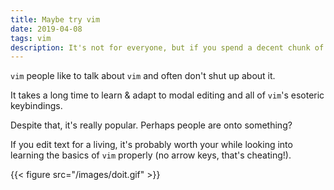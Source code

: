 ```yaml
---
title: Maybe try vim
date: 2019-04-08
tags: vim
description: It's not for everyone, but if you spend a decent chunk of your life in front of a text editor, it probably makes sense to at least play around with vim...
---
```


`vim` people like to talk about `vim` and often don't shut up about it.

It takes a long time to learn & adapt to modal editing and all of `vim`'s esoteric keybindings.

Despite that, it's really popular. Perhaps people are onto something?

If you edit text for a living, it's probably worth your while looking into learning the basics of `vim` properly (no arrow keys, that's cheating!).

{{< figure src="/images/doit.gif" >}}
